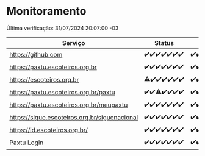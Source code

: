 # Monitoramento

Última verificação: 31/07/2024 20:07:00 -03

|Serviço|Status|Últimas 24h|
|---|---|---|
|https://github.com|<span title="2024-07-24: OK=24">✔️</span><span title="2024-07-25: OK=24">✔️</span><span title="2024-07-26: OK=24">✔️</span><span title="2024-07-27: OK=24">✔️</span><span title="2024-07-28: OK=23">✔️</span><span title="2024-07-29: OK=24">✔️</span><span title="2024-07-30: OK=24">✔️</span>|<span title="30/07/2024 21:28:00 -03 : 200">✔️</span><span title="30/07/2024 22:35:00 -03 : 200">✔️</span><span title="30/07/2024 23:10:00 -03 : 200">✔️</span><span title="31/07/2024 00:09:00 -03 : 200">✔️</span><span title="31/07/2024 01:07:00 -03 : 200">✔️</span><span title="31/07/2024 02:07:00 -03 : 200">✔️</span><span title="31/07/2024 03:08:00 -03 : 200">✔️</span><span title="31/07/2024 04:05:00 -03 : 200">✔️</span><span title="31/07/2024 05:09:00 -03 : 200">✔️</span><span title="31/07/2024 06:09:00 -03 : 200">✔️</span><span title="31/07/2024 07:06:00 -03 : 200">✔️</span><span title="31/07/2024 08:05:00 -03 : 200">✔️</span><span title="31/07/2024 09:13:00 -03 : 200">✔️</span><span title="31/07/2024 10:11:00 -03 : 200">✔️</span><span title="31/07/2024 11:08:00 -03 : 200">✔️</span><span title="31/07/2024 12:06:00 -03 : 200">✔️</span><span title="31/07/2024 13:08:00 -03 : 200">✔️</span><span title="31/07/2024 14:06:00 -03 : 200">✔️</span><span title="31/07/2024 15:10:00 -03 : 200">✔️</span><span title="31/07/2024 16:05:00 -03 : 200">✔️</span><span title="31/07/2024 17:07:00 -03 : 200">✔️</span><span title="31/07/2024 18:07:00 -03 : 200">✔️</span><span title="31/07/2024 19:07:00 -03 : 200">✔️</span><span title="31/07/2024 20:07:00 -03 : 200">✔️</span>|
|https://paxtu.escoteiros.org.br|<span title="2024-07-24: OK=24">✔️</span><span title="2024-07-25: OK=24">✔️</span><span title="2024-07-26: OK=24">✔️</span><span title="2024-07-27: OK=24">✔️</span><span title="2024-07-28: OK=23">✔️</span><span title="2024-07-29: OK=24">✔️</span><span title="2024-07-30: OK=24">✔️</span>|<span title="30/07/2024 21:28:00 -03 : 200">✔️</span><span title="30/07/2024 22:35:00 -03 : 200">✔️</span><span title="30/07/2024 23:10:00 -03 : 200">✔️</span><span title="31/07/2024 00:09:00 -03 : 200">✔️</span><span title="31/07/2024 01:07:00 -03 : 200">✔️</span><span title="31/07/2024 02:07:00 -03 : 200">✔️</span><span title="31/07/2024 03:08:00 -03 : 200">✔️</span><span title="31/07/2024 04:05:00 -03 : 200">✔️</span><span title="31/07/2024 05:09:00 -03 : 200">✔️</span><span title="31/07/2024 06:09:00 -03 : 200">✔️</span><span title="31/07/2024 07:06:00 -03 : 200">✔️</span><span title="31/07/2024 08:05:00 -03 : 200">✔️</span><span title="31/07/2024 09:13:00 -03 : 200">✔️</span><span title="31/07/2024 10:11:00 -03 : 0">❌</span><span title="31/07/2024 11:08:00 -03 : 200">✔️</span><span title="31/07/2024 12:06:00 -03 : 200">✔️</span><span title="31/07/2024 13:08:00 -03 : 200">✔️</span><span title="31/07/2024 14:06:00 -03 : 200">✔️</span><span title="31/07/2024 15:10:00 -03 : 200">✔️</span><span title="31/07/2024 16:05:00 -03 : 200">✔️</span><span title="31/07/2024 17:07:00 -03 : 200">✔️</span><span title="31/07/2024 18:07:00 -03 : 200">✔️</span><span title="31/07/2024 19:07:00 -03 : 200">✔️</span><span title="31/07/2024 20:07:00 -03 : 200">✔️</span>|
|https://escoteiros.org.br|<span title="2024-07-24: OK=22, Falhas=2">⚠️</span><span title="2024-07-25: OK=24">✔️</span><span title="2024-07-26: OK=24">✔️</span><span title="2024-07-27: OK=24">✔️</span><span title="2024-07-28: OK=23">✔️</span><span title="2024-07-29: OK=24">✔️</span><span title="2024-07-30: OK=24">✔️</span>|<span title="30/07/2024 21:28:00 -03 : 200">✔️</span><span title="30/07/2024 22:35:00 -03 : 200">✔️</span><span title="30/07/2024 23:10:00 -03 : 200">✔️</span><span title="31/07/2024 00:09:00 -03 : 200">✔️</span><span title="31/07/2024 01:07:00 -03 : 200">✔️</span><span title="31/07/2024 02:07:00 -03 : 200">✔️</span><span title="31/07/2024 03:08:00 -03 : 200">✔️</span><span title="31/07/2024 04:05:00 -03 : 200">✔️</span><span title="31/07/2024 05:09:00 -03 : 200">✔️</span><span title="31/07/2024 06:09:00 -03 : 200">✔️</span><span title="31/07/2024 07:06:00 -03 : 200">✔️</span><span title="31/07/2024 08:05:00 -03 : 200">✔️</span><span title="31/07/2024 09:13:00 -03 : 200">✔️</span><span title="31/07/2024 10:11:00 -03 : 200">✔️</span><span title="31/07/2024 11:08:00 -03 : 200">✔️</span><span title="31/07/2024 12:06:00 -03 : 200">✔️</span><span title="31/07/2024 13:08:00 -03 : 200">✔️</span><span title="31/07/2024 14:06:00 -03 : 200">✔️</span><span title="31/07/2024 15:10:00 -03 : 200">✔️</span><span title="31/07/2024 16:05:00 -03 : 200">✔️</span><span title="31/07/2024 17:07:00 -03 : 200">✔️</span><span title="31/07/2024 18:07:00 -03 : 200">✔️</span><span title="31/07/2024 19:07:00 -03 : 200">✔️</span><span title="31/07/2024 20:07:00 -03 : 200">✔️</span>|
|https://paxtu.escoteiros.org.br/paxtu|<span title="2024-07-24: OK=24">✔️</span><span title="2024-07-25: OK=24">✔️</span><span title="2024-07-26: OK=23, Falhas=1">⚠️</span><span title="2024-07-27: OK=24">✔️</span><span title="2024-07-28: OK=23">✔️</span><span title="2024-07-29: OK=24">✔️</span><span title="2024-07-30: OK=24">✔️</span>|<span title="30/07/2024 21:28:00 -03 : 200">✔️</span><span title="30/07/2024 22:35:00 -03 : 200">✔️</span><span title="30/07/2024 23:10:00 -03 : 200">✔️</span><span title="31/07/2024 00:09:00 -03 : 200">✔️</span><span title="31/07/2024 01:07:00 -03 : 200">✔️</span><span title="31/07/2024 02:07:00 -03 : 200">✔️</span><span title="31/07/2024 03:08:00 -03 : 200">✔️</span><span title="31/07/2024 04:05:00 -03 : 200">✔️</span><span title="31/07/2024 05:09:00 -03 : 200">✔️</span><span title="31/07/2024 06:09:00 -03 : 200">✔️</span><span title="31/07/2024 07:06:00 -03 : 200">✔️</span><span title="31/07/2024 08:06:00 -03 : 200">✔️</span><span title="31/07/2024 09:13:00 -03 : 200">✔️</span><span title="31/07/2024 10:11:00 -03 : 0">❌</span><span title="31/07/2024 11:08:00 -03 : 200">✔️</span><span title="31/07/2024 12:06:00 -03 : 200">✔️</span><span title="31/07/2024 13:08:00 -03 : 200">✔️</span><span title="31/07/2024 14:07:00 -03 : 200">✔️</span><span title="31/07/2024 15:10:00 -03 : 200">✔️</span><span title="31/07/2024 16:05:00 -03 : 200">✔️</span><span title="31/07/2024 17:07:00 -03 : 200">✔️</span><span title="31/07/2024 18:07:00 -03 : 200">✔️</span><span title="31/07/2024 19:07:00 -03 : 200">✔️</span><span title="31/07/2024 20:07:00 -03 : 200">✔️</span>|
|https://paxtu.escoteiros.org.br/meupaxtu|<span title="2024-07-24: OK=24">✔️</span><span title="2024-07-25: OK=24">✔️</span><span title="2024-07-26: OK=24">✔️</span><span title="2024-07-27: OK=24">✔️</span><span title="2024-07-28: OK=23">✔️</span><span title="2024-07-29: OK=24">✔️</span><span title="2024-07-30: OK=24">✔️</span>|<span title="30/07/2024 21:28:00 -03 : 200">✔️</span><span title="30/07/2024 22:35:00 -03 : 200">✔️</span><span title="30/07/2024 23:10:00 -03 : 200">✔️</span><span title="31/07/2024 00:09:00 -03 : 200">✔️</span><span title="31/07/2024 01:07:00 -03 : 200">✔️</span><span title="31/07/2024 02:07:00 -03 : 200">✔️</span><span title="31/07/2024 03:08:00 -03 : 200">✔️</span><span title="31/07/2024 04:05:00 -03 : 200">✔️</span><span title="31/07/2024 05:09:00 -03 : 200">✔️</span><span title="31/07/2024 06:09:00 -03 : 200">✔️</span><span title="31/07/2024 07:06:00 -03 : 200">✔️</span><span title="31/07/2024 08:06:00 -03 : 200">✔️</span><span title="31/07/2024 09:13:00 -03 : 200">✔️</span><span title="31/07/2024 10:11:00 -03 : 0">❌</span><span title="31/07/2024 11:08:00 -03 : 200">✔️</span><span title="31/07/2024 12:06:00 -03 : 200">✔️</span><span title="31/07/2024 13:08:00 -03 : 200">✔️</span><span title="31/07/2024 14:07:00 -03 : 200">✔️</span><span title="31/07/2024 15:10:00 -03 : 200">✔️</span><span title="31/07/2024 16:05:00 -03 : 200">✔️</span><span title="31/07/2024 17:07:00 -03 : 200">✔️</span><span title="31/07/2024 18:07:00 -03 : 200">✔️</span><span title="31/07/2024 19:07:00 -03 : 200">✔️</span><span title="31/07/2024 20:07:00 -03 : 200">✔️</span>|
|https://sigue.escoteiros.org.br/siguenacional|<span title="2024-07-24: OK=24">✔️</span><span title="2024-07-25: OK=24">✔️</span><span title="2024-07-26: OK=24">✔️</span><span title="2024-07-27: OK=24">✔️</span><span title="2024-07-28: OK=23">✔️</span><span title="2024-07-29: OK=24">✔️</span><span title="2024-07-30: OK=24">✔️</span>|<span title="30/07/2024 21:28:00 -03 : 200">✔️</span><span title="30/07/2024 22:35:00 -03 : 200">✔️</span><span title="30/07/2024 23:10:00 -03 : 200">✔️</span><span title="31/07/2024 00:09:00 -03 : 200">✔️</span><span title="31/07/2024 01:07:00 -03 : 200">✔️</span><span title="31/07/2024 02:07:00 -03 : 200">✔️</span><span title="31/07/2024 03:08:00 -03 : 200">✔️</span><span title="31/07/2024 04:05:00 -03 : 200">✔️</span><span title="31/07/2024 05:09:00 -03 : 200">✔️</span><span title="31/07/2024 06:09:00 -03 : 200">✔️</span><span title="31/07/2024 07:06:00 -03 : 200">✔️</span><span title="31/07/2024 08:06:00 -03 : 200">✔️</span><span title="31/07/2024 09:13:00 -03 : 200">✔️</span><span title="31/07/2024 10:11:00 -03 : 0">❌</span><span title="31/07/2024 11:08:00 -03 : 200">✔️</span><span title="31/07/2024 12:06:00 -03 : 200">✔️</span><span title="31/07/2024 13:08:00 -03 : 200">✔️</span><span title="31/07/2024 14:07:00 -03 : 200">✔️</span><span title="31/07/2024 15:10:00 -03 : 200">✔️</span><span title="31/07/2024 16:05:00 -03 : 200">✔️</span><span title="31/07/2024 17:07:00 -03 : 200">✔️</span><span title="31/07/2024 18:07:00 -03 : 200">✔️</span><span title="31/07/2024 19:07:00 -03 : 200">✔️</span><span title="31/07/2024 20:07:00 -03 : 200">✔️</span>|
|https://id.escoteiros.org.br/|<span title="2024-07-24: OK=24">✔️</span><span title="2024-07-25: OK=24">✔️</span><span title="2024-07-26: OK=24">✔️</span><span title="2024-07-27: OK=24">✔️</span><span title="2024-07-28: OK=23">✔️</span><span title="2024-07-29: OK=24">✔️</span><span title="2024-07-30: OK=24">✔️</span>|<span title="30/07/2024 21:28:00 -03 : 200">✔️</span><span title="30/07/2024 22:35:00 -03 : 200">✔️</span><span title="30/07/2024 23:10:00 -03 : 200">✔️</span><span title="31/07/2024 00:09:00 -03 : 200">✔️</span><span title="31/07/2024 01:07:00 -03 : 200">✔️</span><span title="31/07/2024 02:07:00 -03 : 200">✔️</span><span title="31/07/2024 03:08:00 -03 : 200">✔️</span><span title="31/07/2024 04:05:00 -03 : 200">✔️</span><span title="31/07/2024 05:09:00 -03 : 200">✔️</span><span title="31/07/2024 06:09:00 -03 : 200">✔️</span><span title="31/07/2024 07:06:00 -03 : 200">✔️</span><span title="31/07/2024 08:06:00 -03 : 200">✔️</span><span title="31/07/2024 09:13:00 -03 : 200">✔️</span><span title="31/07/2024 10:11:00 -03 : 200">✔️</span><span title="31/07/2024 11:08:00 -03 : 200">✔️</span><span title="31/07/2024 12:06:00 -03 : 200">✔️</span><span title="31/07/2024 13:08:00 -03 : 200">✔️</span><span title="31/07/2024 14:07:00 -03 : 200">✔️</span><span title="31/07/2024 15:10:00 -03 : 200">✔️</span><span title="31/07/2024 16:05:00 -03 : 200">✔️</span><span title="31/07/2024 17:07:00 -03 : 200">✔️</span><span title="31/07/2024 18:07:00 -03 : 200">✔️</span><span title="31/07/2024 19:07:00 -03 : 200">✔️</span><span title="31/07/2024 20:07:00 -03 : 200">✔️</span>|
|Paxtu Login|<span title="2024-07-24: OK=24">✔️</span><span title="2024-07-25: OK=24">✔️</span><span title="2024-07-26: OK=24">✔️</span><span title="2024-07-27: OK=24">✔️</span><span title="2024-07-28: OK=23">✔️</span><span title="2024-07-29: OK=24">✔️</span><span title="2024-07-30: OK=24">✔️</span>|<span title="30/07/2024 21:28:00 -03 : 200">✔️</span><span title="30/07/2024 22:35:00 -03 : 200">✔️</span><span title="30/07/2024 23:10:00 -03 : 200">✔️</span><span title="31/07/2024 00:09:00 -03 : 200">✔️</span><span title="31/07/2024 01:07:00 -03 : 200">✔️</span><span title="31/07/2024 02:07:00 -03 : 200">✔️</span><span title="31/07/2024 03:08:00 -03 : 200">✔️</span><span title="31/07/2024 04:05:00 -03 : 200">✔️</span><span title="31/07/2024 05:09:00 -03 : 200">✔️</span><span title="31/07/2024 06:09:00 -03 : 200">✔️</span><span title="31/07/2024 07:06:00 -03 : 200">✔️</span><span title="31/07/2024 08:06:00 -03 : 200">✔️</span><span title="31/07/2024 09:13:00 -03 : 200">✔️</span><span title="31/07/2024 10:11:00 -03 : 504">❌</span><span title="31/07/2024 11:08:00 -03 : 200">✔️</span><span title="31/07/2024 12:06:00 -03 : 200">✔️</span><span title="31/07/2024 13:08:00 -03 : 200">✔️</span><span title="31/07/2024 14:07:00 -03 : 200">✔️</span><span title="31/07/2024 15:10:00 -03 : 200">✔️</span><span title="31/07/2024 16:05:00 -03 : 200">✔️</span><span title="31/07/2024 17:07:00 -03 : 200">✔️</span><span title="31/07/2024 18:07:00 -03 : 200">✔️</span><span title="31/07/2024 19:07:00 -03 : 200">✔️</span><span title="31/07/2024 20:07:00 -03 : 200">✔️</span>|
